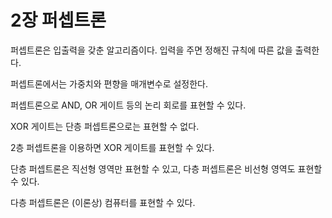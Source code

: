 # 2장 퍼셉트론

퍼셉트론은 입출력을 갖춘 알고리즘이다. 입력을 주면 정해진 규칙에 따른 값을 출력한다.

퍼셉트론에서는 가중치와 편향을 매개변수로 설정한다.

퍼셉트론으로 AND, OR 게이트 등의 논리 회로를 표현할 수 있다.

XOR 게이트는 단층 퍼셉트론으로는 표현할 수 없다.

2층 퍼셉트론을 이용하면 XOR 게이트를 표현할 수 있다.

단층 퍼셉트론은 직선형 영역만 표현할 수 있고, 다층 퍼셉트론은 비선형 영역도 표현할 수 있다.

다층 퍼셉트론은 (이론상) 컴퓨터를 표현할 수 있다.